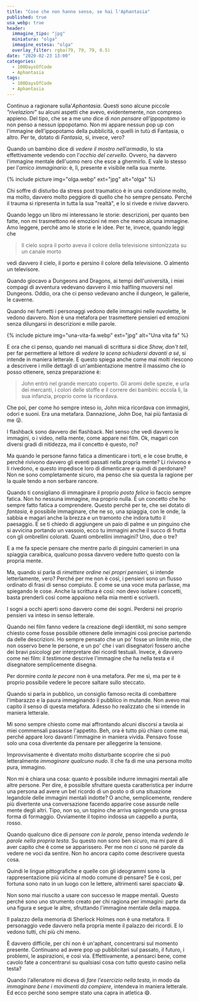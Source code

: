 ```yaml
---
title: "Cose che non hanno senso, se hai l'Aphantasia"
published: true
usa_webp: true
header:
  immagine_tipo: "jpg"
  miniatura: "olga"
  immagine_estesa: "olga"
  overlay_filter: rgba(79, 79, 79, 0.5)
date: "2020-02-23 13:00"
categories:
  - 100DaysOfCode
  - Aphantasia
tags:
  - 100DaysOfCode
  - Aphantasia
---
```


Continuo a ragionare sulla'_Aphantasia_. Questi sono alcune piccole _"rivelazioni"_ su alcuni aspetti che avevo, evidentemente, non compreso appieno. Del tipo, che se a me uno dice di _non pensare all'ippopotamo_ io non penso a nessun ippopotamo. Non mi appare nessun pop up con l'immagine dell'ippopotamo della pubblicità, o quelli in tutù di Fantasia, o altro. Per te, dotato di _Fantasia_, sì, invece, vero?

Quando un bambino dice di _vedere il mostro nell'armadio_, lo sta effettivamente vedendo con l'_occhio del cervello_. Ovvero, ha davvero l'immagine mentale dell'uomo nero che esce a ghermirlo. E vale lo stesso per l'_amico immaginario_: è, lì, presente e visibile nella sua mente.

{% include picture img="olga.webp" ext="jpg" alt="olga" %}

Chi soffre di disturbo da stress post traumatico è in una condizione molto, ma molto, davvero molto peggiore di quello che ho sempre pensato. Perché il trauma si ripresenta in tutta la sua "realtà", e lo si rivede e rivive davvero.

Quando leggo un libro mi interessano le storie: descrizioni, per quanto ben fatte, non mi trasmettono né emozioni né men che meno alcuna immagine. Amo leggere, perché amo le storie e le idee. Per te, invece, quando leggi che

> Il cielo sopra il porto aveva il colore della televisione sintonizzata su un canale morto

vedi davvero il cielo, il porto e persino il colore della televisione. O almento un televisore.

Quando giocavo a Dungeons and Dragons, ai tempi dell'università, i miei compagi di avventura vedevano davvero il mio halfling muoversi nel Dungeons. Oddio, ora che ci penso vedevano anche il dungeon, le gallerie, le caverne.

Quando nei fumetti i personaggi vedono delle immagini nelle nuvolette, le vedono davvero. Non è una metafora per trasmettere pensieri ed emozioni senza dilungarsi in descrizioni e mille parole.

{% include picture img="una-vita-fa.webp" ext="jpg" alt="Una vita fa" %}


E ora che ci penso, quando nei manuali di scrittura si dice _Show, don't tell_, per far permettere al lettore di _vedere la scena schiudersi davanti a sé_, si intende in maniera letterale. E questo spiega anche come mai molti riescono a descrivere i mille dettagli di un'ambientazione mentre il massimo che io posso ottenere, senza preparazione è:

> John entrò nel grande mercato coperto. Gli aromi delle spezie, e urla dei mercanti, i colori delle stoffe e il correre dei bambini: eccola lì, la sua infanzia, proprio come la ricordava.

Che poi, per come ho sempre inteso io, John mica ricordava con immagini, odori e suoni. Era una metafara. Dannazione, John Doe, hai più fantasia di me :stuck_out_tongue_winking_eye:.

I flashback sono davvero dei flashback. Nel senso che vedi davvero le immagini, o i video, nella mente, come appare nei film. Ok, magari con diversi gradi di nitidezza, ma il concetto è questo, no?

Ma quando le persone fanno fatica a dimenticare i torti, e le cose brutte, è perché rivivono davvero gli eventi passati nella propria mente? Li rivivono e li rivedono, e questo impedisce loro di dimenticare e quindi di perdonare? Non ne sono completamente sicuro, ma penso che sia questa la ragione per la quale tendo a non serbare rancore.

Quando ti consigliano di immaginare il proprio _posto felice_ io faccio sempre fatica. Non ho nessuna immagine, ma proprio nulla. È un concetto che ho sempre fatto fatica a comprendere. Questo perché per te, che sei dotato di _fantasia_, è possibile immaginare, che ne so, una spiaggia, con le onde, la sabbia e magari anche la brezza e un tramonto che indora tutto il paesaggio. E se ti chiedo di aggiungere un paio di palme e un pinguino che si avvicina portando un vassoio, ecco tu immagini anche il succo di frutta con gli ombrellini colorati. Quanti ombrellini immagini? Uno, due o tre?

E a me fa specie pensare che mentre parlo di pinguini camerieri in una spiaggia caraibica, qualcuno possa davvero vedere tutto questo con la propria mente.

Ma, quando si parla di _rimettere ordine nei propri pensieri_, si intende letterlamente, vero? Perché per me non è così, i pensieri sono un flusso ordinato di frasi di senso compiuto. È come se una voce muta parlasse, ma spiegando le cose. Anche la scrittura è così: non devo isolare i concetti, basta prenderli così come appaiono nella mia menti e scriverli.

I sogni a occhi aperti sono davvero come dei sogni. Perdersi nei proprio pensieri va inteso in senso letterale.

Quando nei film fanno vedere la creazione degli identikit, mi sono sempre chiesto come fosse possibile ottenere delle immagini così precise partendo da delle descrizioni. Ho sempre pensato che un po' fosse un limite mio, che non osservo bene le persone, e un po' che i vari disegnatori fossero anche dei bravi psicologi per interpretare dei ricordi testuali. Invece, è davvero come nei film: il testimone descrive l'immagine che ha nella testa e il disegnatore semplicemente disegna.

Per dormire _conta le pecore_ non è una metafora. Per me sì, ma per te è proprio possibile vedere le pecore saltare sullo steccato.

Quando si parla in pubblico, un consiglio famoso recita di combattere l'imbarazzo e la paura immaginando il pubblico in mutande. Non avevo mai capito il senso di questa metafora. Adesso ho realizzato che si intende in maniera letterale.

Mi sono sempre chiesto come mai affrontando alcuni discorsi a tavola ai miei commensali passasse l'appetito. Beh, ora è tutto più chiaro come mai, perché appare loro davanti l'immagine in maniera vivida. Pensavo fosse solo una cosa divertente da pensare per alleggerire la tensione.

Improvvisamente è diventato molto disturbante scoprire che si può letteralmente _immaginare qualcuno nudo_. Il che fa di me una persona molto pura, immagino.

Non mi è chiara una cosa: quanto è possibile indurre immagini mentali alle altre persone. Per dire, è possibile sfruttare questa caratteristica per indurre una persona ad avere un bel ricordo di un posto o di una situazione legandole delle immagini mentali indotte? O anche, semplicemente, rendere più divertente una conversazione facendo apparire cose assurde nelle mente degli altri. Tipo, non so, un topino che arriva spingendo una grossa forma di formaggio. Ovviamente il topino indossa un cappello a punta, rosso.

Quando qualcuno dice di _pensare con le parole_, penso intenda _vedendo le parole nella propria testa_. Su questo non sono ben sicuro, ma mi pare di aver capito che è come se apparissero. Per me non ci sono né parole da vedere ne voci da sentire. Non ho ancora capito come descrivere questa cosa.

Quindi le lingue pittografiche e quelle con gli ideogrammi sono la rappresentazione più vicina al modo comune di pensare? Se è così, per fortuna sono nato in un luogo con le lettere, altrimenti sarei spacciato :grin:.

Non sono mai riuscito a usare con successo le mappe mentali. Questo perché sono uno strumento creato per chi ragiona per immagini: parte da una figura e segue le altre, sfruttando l'immagine mentale della mappa.

Il palazzo della memoria di Sherlock Holmes non è una metafora. Il personaggio vede davvero nella propria mente il palazzo dei ricordi. E lo vedono tutti, chi più chi meno.

È davvero difficile, per chi non è un'aphant, concentrarsi sul momento presente. Continuano ad avere pop up pubblicitari sul passato, il futuro, i problemi, le aspirazioni, e così via. Effettivamente, a pensarci bene, come cavolo fate a concentrarvi su qualsiasi cosa con tutto questo casino nella testa?

Quando l'allenatore mi diceva di _fare l'esercizio nella testa_, in modo da _immaginare bene i movimenti da compiere_, intendeva in maniera letterale. Ed ecco perché sono sempre stato una capra in atletica :smile:.
